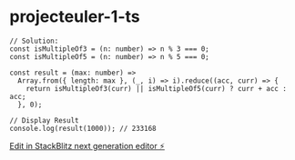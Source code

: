 # projecteuler-1-ts

```
// Solution:
const isMultipleOf3 = (n: number) => n % 3 === 0;
const isMultipleOf5 = (n: number) => n % 5 === 0;

const result = (max: number) =>
  Array.from({ length: max }, (_, i) => i).reduce((acc, curr) => {
    return isMultipleOf3(curr) || isMultipleOf5(curr) ? curr + acc : acc;
  }, 0);

// Display Result
console.log(result(1000)); // 233168
```

[Edit in StackBlitz next generation editor ⚡️](https://stackblitz.com/~/github.com/honorablemention/projecteuler-1-ts)
